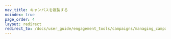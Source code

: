 ```yaml
---
nav_title: キャンバスを複製する
noindex: true
page_order: 4
layout: redirect
redirect_to: /docs/user_guide/engagement_tools/campaigns/managing_campaigns/duplicating_segments_and_campaigns/#cloning-a-canvas
---
```

